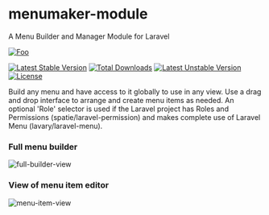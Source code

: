 # menumaker-module
A Menu Builder and Manager Module for Laravel

[![Foo](https://xscode.com/assets/promo-banner.svg)](https://xscode.com/simplepleb/menumaker-module)

[![Latest Stable Version](https://poser.pugx.org/simplepleb/menumaker-module/v)](//packagist.org/packages/simplepleb/menumaker-module) [![Total Downloads](https://poser.pugx.org/simplepleb/menumaker-module/downloads)](//packagist.org/packages/simplepleb/menumaker-module) [![Latest Unstable Version](https://poser.pugx.org/simplepleb/menumaker-module/v/unstable)](//packagist.org/packages/simplepleb/menumaker-module) [![License](https://poser.pugx.org/simplepleb/menumaker-module/license)](//packagist.org/packages/simplepleb/menumaker-module)

Build any menu and have access to it globally to use in any view. Use a drag and drop interface to arrange and create menu items as needed. An optional 'Role' selector is used if the Laravel project has Roles and Permissions (spatie/laravel-permission) and makes complete use of Laravel Menu (lavary/laravel-menu).

### Full menu builder 
![full-builder-view](https://user-images.githubusercontent.com/79759974/117464998-37350280-af1f-11eb-891f-cd294f17e9bb.png)

### View of menu item editor
![menu-item-view](https://user-images.githubusercontent.com/79759974/117465001-37cd9900-af1f-11eb-8c17-972e090bb979.png)
